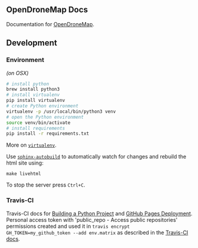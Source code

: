 ## OpenDroneMap Docs

Documentation for [OpenDroneMap](https://github.com/OpenDroneMap/OpenDroneMap).

## Development

### Environment

_(on OSX)_

```bash
# install python
brew install python3
# install virtualenv
pip install virtualenv
# create Python environment
virtualenv -p /usr/local/bin/python3 venv
# open the Python environment
source venv/bin/activate
# install requirements
pip install -r requirements.txt
```
More on [`virtualenv`](https://virtualenv.pypa.io/en/stable/).

Use [`sphinx-autobuild`](https://github.com/GaretJax/sphinx-autobuild) to automatically watch for changes and rebuild the html site using:
```
make livehtml
```
To stop the server press `Ctrl+C`.

### Travis-CI

Travis-CI docs for [Building a Python Project](https://docs.travis-ci.com/user/languages/python/) and [GitHub Pages Deployment](https://docs.travis-ci.com/user/deployment/pages/). Personal access token with 'public_repo - Access public repositories' permissions created and used it in `travis encrypt GH_TOKEN=my_github_token --add env.matrix` as described in the [Travis-CI docs](https://docs.travis-ci.com/user/environment-variables#Encrypting-environment-variables).